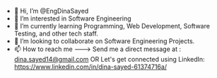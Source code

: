 - 👋 Hi, I’m @EngDinaSayed
- 👀 I’m interested in Software Engineering
- 🌱 I’m currently learning Programming, Web Development, Software Testing, and other tech staff.
- 💞️ I’m looking to collaborate on Software Engineering Projects.
- 📫 How to reach me --->   Send me a direct message at :   dina.sayed14@gmail.com  OR Let's get connected using LinkedIn:   https://www.linkedin.com/in/dina-sayed-61374716a/

